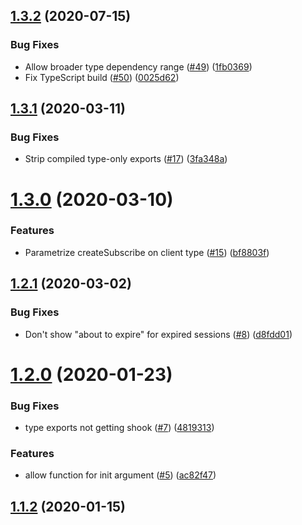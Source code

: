 ## [1.3.2](https://github.com/4Catalyzer/relay-network-layer/compare/v1.3.1...v1.3.2) (2020-07-15)


### Bug Fixes

* Allow broader type dependency range ([#49](https://github.com/4Catalyzer/relay-network-layer/issues/49)) ([1fb0369](https://github.com/4Catalyzer/relay-network-layer/commit/1fb0369f9d7f7f336f2c71a4e91329231879117f))
* Fix TypeScript build ([#50](https://github.com/4Catalyzer/relay-network-layer/issues/50)) ([0025d62](https://github.com/4Catalyzer/relay-network-layer/commit/0025d627254b17be561a4767bb43bbdfe847ed7f))





## [1.3.1](https://github.com/4Catalyzer/relay-network-layer/compare/v1.3.0...v1.3.1) (2020-03-11)


### Bug Fixes

* Strip compiled type-only exports ([#17](https://github.com/4Catalyzer/relay-network-layer/issues/17)) ([3fa348a](https://github.com/4Catalyzer/relay-network-layer/commit/3fa348ab1aeec8eeea7048824dcd5553baa653f5))





# [1.3.0](https://github.com/4Catalyzer/relay-network-layer/compare/v1.2.1...v1.3.0) (2020-03-10)


### Features

* Parametrize createSubscribe on client type ([#15](https://github.com/4Catalyzer/relay-network-layer/issues/15)) ([bf8803f](https://github.com/4Catalyzer/relay-network-layer/commit/bf8803f6c470c130a778121d77321e99b09a4e17))





## [1.2.1](https://github.com/4Catalyzer/relay-network-layer/compare/v1.2.0...v1.2.1) (2020-03-02)


### Bug Fixes

* Don't show "about to expire" for expired sessions ([#8](https://github.com/4Catalyzer/relay-network-layer/issues/8)) ([d8fdd01](https://github.com/4Catalyzer/relay-network-layer/commit/d8fdd01))





# [1.2.0](https://github.com/4Catalyzer/relay-network-layer/compare/v1.1.2...v1.2.0) (2020-01-23)


### Bug Fixes

* type exports not getting shook ([#7](https://github.com/4Catalyzer/relay-network-layer/issues/7)) ([4819313](https://github.com/4Catalyzer/relay-network-layer/commit/4819313483030acbff560e18ebb85bfd81164cde))


### Features

* allow function for init argument ([#5](https://github.com/4Catalyzer/relay-network-layer/issues/5)) ([ac82f47](https://github.com/4Catalyzer/relay-network-layer/commit/ac82f47a78310992d0a145beab52eea7563346ef))





## [1.1.2](https://github.com/4Catalyzer/relay-auth/compare/v1.1.1...v1.1.2) (2020-01-15)





